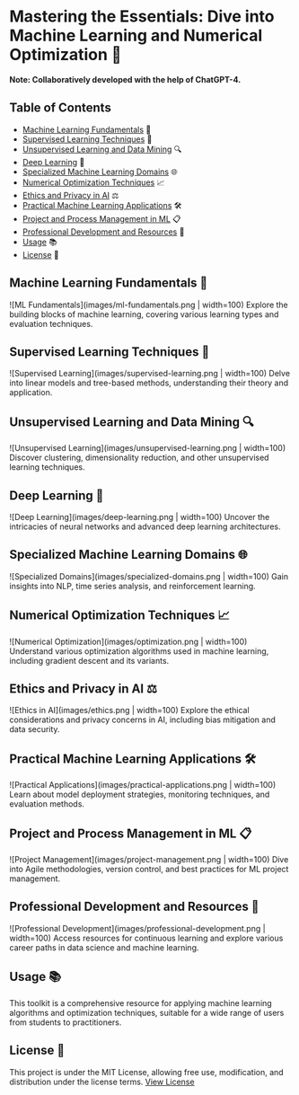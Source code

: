 # Mastering the Essentials: Dive into Machine Learning and Numerical Optimization 🚀
**Note: Collaboratively developed with the help of ChatGPT-4.**

## Table of Contents
- [Machine Learning Fundamentals](#machine-learning-fundamentals) 📘
- [Supervised Learning Techniques](#supervised-learning-techniques) 🤖
- [Unsupervised Learning and Data Mining](#unsupervised-learning-and-data-mining) 🔍
- [Deep Learning](#deep-learning) 🧠
- [Specialized Machine Learning Domains](#specialized-machine-learning-domains) 🌐
- [Numerical Optimization Techniques](#numerical-optimization-techniques) 📈
- [Ethics and Privacy in AI](#ethics-and-privacy-in-ai) ⚖️
- [Practical Machine Learning Applications](#practical-machine-learning-applications) 🛠️
- [Project and Process Management in ML](#project-and-process-management-in-ml) 📋
- [Professional Development and Resources](#professional-development-and-resources) 💼
- [Usage](#usage) 📚
- [License](#license) 📄

## Machine Learning Fundamentals 📘
![ML Fundamentals](images/ml-fundamentals.png | width=100)
Explore the building blocks of machine learning, covering various learning types and evaluation techniques.

## Supervised Learning Techniques 🤖
![Supervised Learning](images/supervised-learning.png | width=100)
Delve into linear models and tree-based methods, understanding their theory and application.

## Unsupervised Learning and Data Mining 🔍
![Unsupervised Learning](images/unsupervised-learning.png | width=100)
Discover clustering, dimensionality reduction, and other unsupervised learning techniques.

## Deep Learning 🧠
![Deep Learning](images/deep-learning.png | width=100)
Uncover the intricacies of neural networks and advanced deep learning architectures.

## Specialized Machine Learning Domains 🌐
![Specialized Domains](images/specialized-domains.png | width=100)
Gain insights into NLP, time series analysis, and reinforcement learning.

## Numerical Optimization Techniques 📈
![Numerical Optimization](images/optimization.png | width=100)
Understand various optimization algorithms used in machine learning, including gradient descent and its variants.

## Ethics and Privacy in AI ⚖️
![Ethics in AI](images/ethics.png | width=100)
Explore the ethical considerations and privacy concerns in AI, including bias mitigation and data security.

## Practical Machine Learning Applications 🛠️
![Practical Applications](images/practical-applications.png | width=100)
Learn about model deployment strategies, monitoring techniques, and evaluation methods.

## Project and Process Management in ML 📋
![Project Management](images/project-management.png | width=100)
Dive into Agile methodologies, version control, and best practices for ML project management.

## Professional Development and Resources 💼
![Professional Development](images/professional-development.png | width=100)
Access resources for continuous learning and explore various career paths in data science and machine learning.

## Usage 📚
This toolkit is a comprehensive resource for applying machine learning algorithms and optimization techniques, suitable for a wide range of users from students to practitioners.

## License 📄
This project is under the MIT License, allowing free use, modification, and distribution under the license terms.
[View License](https://github.com/mburakbozbey/ml-optimization-toolkit/blob/main/LICENSE)
